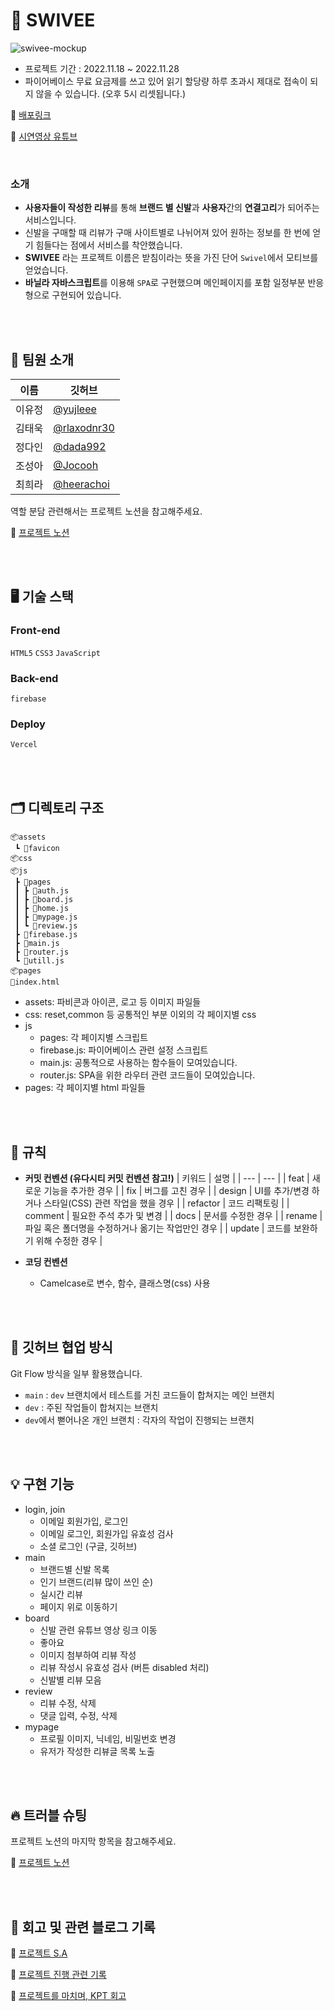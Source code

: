 # 👟 **SWIVEE**

![swivee-mockup](https://user-images.githubusercontent.com/82587107/207751153-d6e53b27-0853-4bac-8082-9c4f54f22c3e.jpg)

- 프로젝트 기간 : 2022.11.18 ~ 2022.11.28
- 파이어베이스 무료 요금제를 쓰고 있어 읽기 할당량 하루 초과시 제대로 접속이 되지 않을 수 있습니다. (오후 5시 리셋됩니다.)

🔗 [배포링크](https://swivee-liart.vercel.app/)

🔗 [시연영상 유튜브](https://www.youtube.com/watch?v=i2lWnXUfahQ)

<br/>

### 소개

- **사용자들이 작성한 리뷰**를 통해 **브랜드 별 신발**과 **사용자**간의 **연결고리**가 되어주는 서비스입니다.
- 신발을 구매할 때 리뷰가 구매 사이트별로 나뉘어져 있어 원하는 정보를 한 번에 얻기 힘들다는 점에서 서비스를 착안했습니다.
- **SWIVEE** 라는 프로젝트 이름은 받침이라는 뜻을 가진 단어 `Swivel`에서 모티브를 얻었습니다.
- **바닐라 자바스크립트**를 이용해 `SPA`로 구현했으며 메인페이지를 포함 일정부분 반응형으로 구현되어 있습니다.

<br/>
<br/>

## 🙌 팀원 소개

| 이름   | 깃허브                                       |
| ------ | -------------------------------------------- |
| 이유정 | [@yujleee](https://github.com/yujleee)       |
| 김태욱 | [@rlaxodnr30](https://github.com/rlaxodnr30) |
| 정다인 | [@dada992](https://github.com/dada992)       |
| 조성아 | [@Jocooh](https://github.com/Jocooh)         |
| 최희라 | [@heerachoi](https://github.com/heerachoi)   |

역할 분담 관련해서는 프로젝트 노션을 참고해주세요.

📑 [프로젝트 노션](https://yjworking.notion.site/JS-98b418dd84c44d82a0f27f2b4d424e31)

<br/>
<br/>

## 🖥 기술 스택

### Front-end

`HTML5` `CSS3` `JavaScript`

### Back-end

`firebase`

### Deploy

`Vercel`

<br/>
<br/>

## 🗂 디렉토리 구조

```
📦assets
 ┗ 📂favicon
📦css
📦js
 ┣ 📂pages
 ┃ ┣ 📜auth.js
 ┃ ┣ 📜board.js
 ┃ ┣ 📜home.js
 ┃ ┣ 📜mypage.js
 ┃ ┗ 📜review.js
 ┣ 📜firebase.js
 ┣ 📜main.js
 ┣ 📜router.js
 ┗ 📜utill.js
📦pages
📜index.html
```

- assets: 파비콘과 아이콘, 로고 등 이미지 파일들
- css: reset,common 등 공통적인 부분 이외의 각 페이지별 css
- js
  - pages: 각 페이지별 스크립트
  - firebase.js: 파이어베이스 관련 설정 스크립트
  - main.js: 공통적으로 사용하는 함수들이 모여있습니다.
  - router.js: SPA을 위한 라우터 관련 코드들이 모여있습니다.
- pages: 각 페이지별 html 파일들

<br/>
<br/>

## 🤝 규칙


- **커밋 컨벤션 (유다시티 커밋 컨벤션 참고!)**
    | 키워드 | 설명 |
    | --- | --- |
    | feat | 새로운 기능을 추가한 경우 |
    | fix | 버그를 고친 경우 |
    | design | UI를 추가/변경 하거나 스타일(CSS) 관련 작업을 했을 경우 |
    | refactor | 코드 리팩토링 |
    | comment | 필요한 주석 추가 및 변경 |
    | docs | 문서를 수정한 경우 |
    | rename | 파일 혹은 폴더명을 수정하거나 옮기는 작업만인 경우 |
    | update | 코드를 보완하기 위해 수정한 경우 |

- **코딩 컨벤션**
    - Camelcase로 변수, 함수, 클래스명(css) 사용

<br/>
<br/>

## 👥 깃허브 협업 방식

Git Flow 방식을 일부 활용했습니다.

- `main` : `dev` 브랜치에서 테스트를 거친 코드들이 합쳐지는 메인 브랜치
- `dev` : 주된 작업들이 합쳐지는 브랜치
- `dev`에서 뻗어나온 개인 브랜치 : 각자의 작업이 진행되는 브랜치

<br/>
<br/>

## 💡 구현 기능

- login, join
  * 이메일 회원가입, 로그인
  * 이메일 로그인, 회원가입 유효성 검사
  * 소셜 로그인 (구글, 깃허브)
- main
  * 브랜드별 신발 목록
  * 인기 브랜드(리뷰 많이 쓰인 순)
  * 실시간 리뷰
  * 페이지 위로 이동하기
- board
  * 신발 관련 유튜브 영상 링크 이동
  * 좋아요
  * 이미지 첨부하여 리뷰 작성
  * 리뷰 작성시 유효성 검사 (버튼 disabled 처리)
  * 신발별 리뷰 모음
- review
  * 리뷰 수정, 삭제
  * 댓글 입력, 수정, 삭제
- mypage
  * 프로필 이미지, 닉네임, 비밀번호 변경
  * 유저가 작성한 리뷰글 목록 노출


<br/>
<br/>

## 🔥 트러블 슈팅

프로젝트 노션의 마지막 항목을 참고해주세요.

📑 [프로젝트 노션](https://yjworking.notion.site/JS-98b418dd84c44d82a0f27f2b4d424e31)

<br/>
<br/>

## 📝 회고 및 관련 블로그 기록

🎉 [프로젝트 S.A](https://i-ten.tistory.com/215)

📑 [프로젝트 진행 관련 기록](https://i-ten.tistory.com/217)

📓 [프로젝트를 마치며, KPT 회고](https://i-ten.tistory.com/229)
